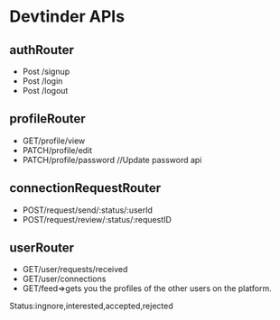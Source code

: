# Devtinder APIs

## authRouter

- Post /signup
- Post /login
- Post /logout

## profileRouter

- GET/profile/view
- PATCH/profile/edit
- PATCH/profile/password //Update password api

## connectionRequestRouter

- POST/request/send/:status/:userId
- POST/request/review/:status/:requestID

## userRouter

- GET/user/requests/received
- GET/user/connections
- GET/feed=>gets you the profiles of the other users on the platform.

Status:ingnore,interested,accepted,rejected
